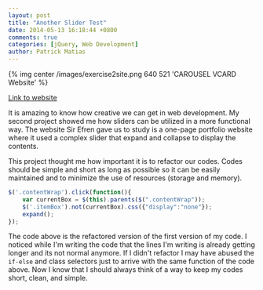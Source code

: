 ```yaml
---
layout: post
title: "Another Slider Test"
date: 2014-05-13 16:18:44 +0800
comments: true
categories: [jQuery, Web Development]
author: Patrick Matias
---
```


{% img center /images/exercise2site.png 640 521 'CAROUSEL VCARD Website' %}

[Link to website](http://www.html-themes.com/themes/carousel_vcard/)

It is amazing to know how creative we can get in web development. My second project showed me how sliders can be utilized in a more functional way. The website Sir Efren gave us to study is a one-page portfolio website where it used a complex slider that expand and collapse to display the contents.

This project thought me how important it is to refactor our codes. Codes should be simple and short as long as possible so it can be easily maintained and to minimize the use of resources (storage and memory).

<!--more-->

```js
$('.contentWrap').click(function(){
	var currentBox = $(this).parents($(".contentWrap"));
	$('.itemBox').not(currentBox).css({"display":"none"});
	expand();
});
```

The code above is the refactored version of the first version of my code. I noticed while I'm writing the code that the lines I'm writing is already getting longer and its not normal anymore. If I didn't refactor I may have abused the `if-else` and class selectors just to arrive with the same function of the code above. Now I know that I should always think of a way to keep my codes short, clean, and simple.